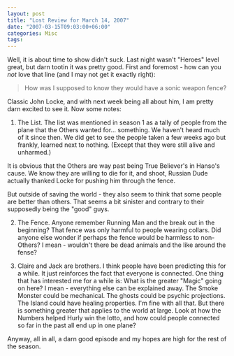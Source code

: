 ```yaml
---
layout: post
title: "Lost Review for March 14, 2007"
date: "2007-03-15T09:03:00+06:00"
categories: Misc 
tags: 
---
```


Well, it is about time to show didn't suck. Last night wasn't "Heroes" level great, but darn tootin it was pretty good. First and foremost - how can you <i>not</i> love that line (and I may not get it exactly right):
<!--more-->
<blockquote>
How was I supposed to know they would have a sonic weapon fence?
</blockquote>

Classic John Locke, and with next week being all about him, I am pretty darn excited to see it. Now some notes:

1) The List. The list was mentioned in season 1 as a tally of people from the plane that the Others wanted for... something. We haven't heard much of it since then. We did get to see the people taken a few weeks ago but frankly, learned next to nothing. (Except that they were still alive and unharmed.) 

It is obvious that the Others are way past being True Believer's in Hanso's cause. We know they are willing to die for it, and shoot, Russian Dude actually thanked Locke for pushing him through the fence. 

But outside of saving the world - they also seem to think that some people are better than others. That seems a bit sinister and contrary to their supposedly being the "good" guys.

2) The Fence. Anyone remember Running Man and the break out in the beginning? That fence was only harmful to people wearing collars. Did anyone else wonder if perhaps the fence would be harmless to non-Others? I mean - wouldn't there be dead animals and the like around the fense?

3) Claire and Jack are brothers. I think people have been predicting this for a while. It just reinforces the fact that everyone is connected. One thing that has interested me for a while is: What is the greater "Magic" going on here? I mean - everything else can be explained away. The Smoke Monster could be mechanical. The ghosts could be psychic projections. The Island could have healing properties. I'm fine with all that. But there is something greater that applies to the world at large. Look at how the Numbers helped Hurly win the lotto, and how could people connected so far in the past all end up in one plane? 

Anyway, all in all, a darn good episode and my hopes are high for the rest of the season.